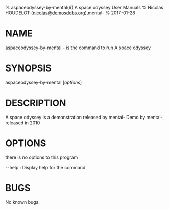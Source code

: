 % aspaceodyssey-by-mental(6) A space odyssey User Manuals
% Nicolas HOUDELOT (nicolas@demosdebs.org),mental-
% 2017-01-28

# NAME
aspaceodyssey-by-mental - is the command to run A space odyssey 

# SYNOPSIS
aspaceodyssey-by-mental [*options*]

# DESCRIPTION
A space odyssey  is a demonstration released by mental-
Demo by mental-, released in 2010

# OPTIONS
there is no options to this program

\--help
:   Display help for the command

# BUGS
No known bugs.
